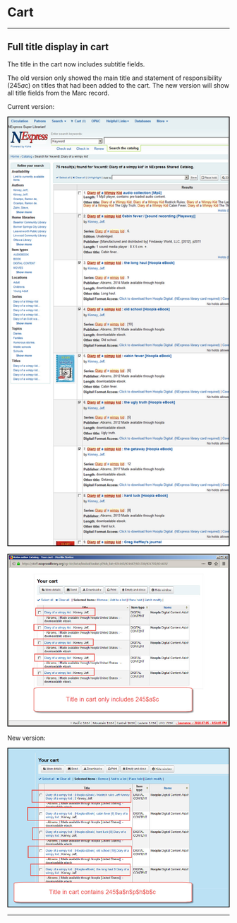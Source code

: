 # Cart


***

## Full title display in cart

The title in the cart now includes subtitle fields.

The old version only showed the main title and statement of responsibility (245$a$c) on titles that had been added to the cart.  The new version will show all title fields from the Marc record.

Current version:

![17.05 Select titles](../.gitbook/assets/1711-330.cart.jpg)

![17.05 Display in cart](../.gitbook/assets/1711-340.cart.jpg)

New version:

![17.11 Display in cart](../.gitbook/assets/1711-350.cart.jpg)


***
